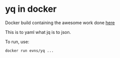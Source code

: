 # yq in docker

Docker build containing the awesome work done [here](https://github.com/abesto/yq)

This is to yaml what jq is to json.

To run, use:

```
docker run evns/yq ...
```
